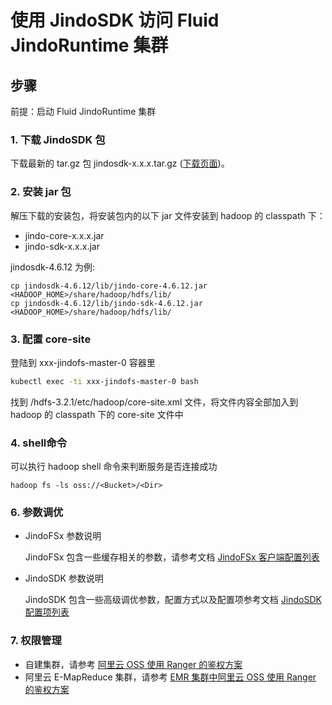 # 使用 JindoSDK 访问 Fluid JindoRuntime 集群

## 步骤
前提：启动 Fluid JindoRuntime 集群

### 1. 下载 JindoSDK 包
下载最新的 tar.gz 包 jindosdk-x.x.x.tar.gz ([下载页面](/docs/user/4.x/jindodata_download.md))。

### 2. 安装 jar 包
解压下载的安装包，将安装包内的以下 jar 文件安装到 hadoop 的 classpath 下：
* jindo-core-x.x.x.jar
* jindo-sdk-x.x.x.jar

jindosdk-4.6.12 为例:
```
cp jindosdk-4.6.12/lib/jindo-core-4.6.12.jar <HADOOP_HOME>/share/hadoop/hdfs/lib/
cp jindosdk-4.6.12/lib/jindo-sdk-4.6.12.jar <HADOOP_HOME>/share/hadoop/hdfs/lib/
```

### 3. 配置 core-site
登陆到 xxx-jindofs-master-0 容器里
```bash
kubectl exec -ti xxx-jindofs-master-0 bash
```
找到  /hdfs-3.2.1/etc/hadoop/core-site.xml 文件，将文件内容全部加入到 hadoop 的 classpath 下的 core-site 文件中

### 4. shell命令
可以执行 hadoop shell 命令来判断服务是否连接成功
```shell
hadoop fs -ls oss://<Bucket>/<Dir>
```

### 6. 参数调优
* JindoFSx 参数说明
  
  JindoFSx 包含一些缓存相关的参数，请参考文档 [JindoFSx 客户端配置列表](/docs/user/4.x/4.6.x/4.6.12/jindofsx/jindo_fluid/jindo_fluid_ways_to_use.md)
* JindoSDK 参数说明
  
  JindoSDK 包含一些高级调优参数，配置方式以及配置项参考文档 [JindoSDK 配置项列表](/docs/user/4.x/4.6.x/4.6.12/oss/configuration/jindosdk_configuration_list.md)

### 7. 权限管理

* 自建集群，请参考 [阿里云 OSS 使用 Ranger 的鉴权方案](/docs/user/4.x/4.6.x/4.6.12/jindofsx/permission/jindofsx_ranger.md)
* 阿里云 E-MapReduce 集群，请参考 [EMR 集群中阿里云 OSS 使用 Ranger 的鉴权方案](/docs/user/4.x/4.6.x/4.6.12/jindofsx/permission/jindofsx_ranger_emr.md)